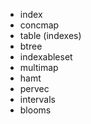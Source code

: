 - index
- concmap
- table (indexes)
- btree
- indexableset
- multimap
- hamt
- pervec
- intervals
- blooms
